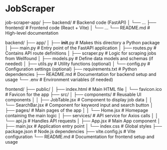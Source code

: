 # JobScraper

job-scraper-app/
├── backend/                # Backend code (FastAPI)
│   └── ...
├── frontend/               # Frontend code (React + Vite)
│   └── ...
└── README.md               # High-level documentation


backend/
├── app/
│   ├── __init__.py         # Makes this directory a Python package
│   ├── main.py             # Entry point of the FastAPI application
│   ├── routes.py           # Contains API route definitions
│   ├── scraper.py          # Logic for scraping jobs from Wellfound
│   ├── models.py           # Define data models and schemas (if needed)
│   ├── utils.py            # Utility functions (optional)
│   └── config.py           # Configuration settings (optional)
├── requirements.txt        # Python dependencies
├── README.md               # Documentation for backend setup and usage
└── .env                    # Environment variables (if needed)


frontend/
├── public/
│   ├── index.html          # Main HTML file
│   └── favicon.ico         # Favicon for the app
├── src/
│   ├── components/         # Reusable UI components
│   │   ├── JobTable.jsx    # Component to display job data
│   │   └── SearchBar.jsx   # Component for keyword input and search button
│   ├── pages/              # Main pages of the app
│   │   └── Home.jsx        # Homepage containing the main logic
│   ├── services/           # API service for Axios calls
│   │   └── api.js          # Handles API requests
│   ├── App.jsx             # Main App component
│   ├── main.jsx            # Application entry point
│   └── index.css           # Global styles
├── package.json            # Node.js dependencies
├── vite.config.js          # Vite configuration
└── README.md               # Documentation for frontend setup and usage
